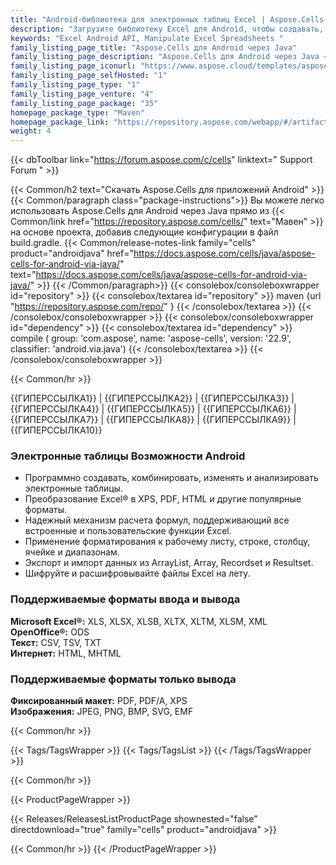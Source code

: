 ```yaml
---
title: "Android-библиотека для электронных таблиц Excel | Aspose.Cells для Android"
description: "Загрузите библиотеку Excel для Android, чтобы создавать, читать, записывать или управлять файлами Excel из приложений Android без каких-либо зависимостей."
keywords: "Excel Android API, Manipulate Excel Spreadsheets "
family_listing_page_title: "Aspose.Cells для Android через Java"
family_listing_page_description: "Aspose.Cells для Android через Java — это API электронных таблиц Android, позволяющий разработчикам создавать приложения Android, которые могут читать, писать, манипулировать, преобразовывать или отображать электронные таблицы Excel, не полагаясь на Microsoft Excel."
family_listing_page_iconurl: "https://www.aspose.cloud/templates/aspose/App_Themes/V3/images/cells/272x272/aspose_cells-for-android.png"
family_listing_page_selfHosted: "1"
family_listing_page_type: "1"
family_listing_page_venture: "4"
family_listing_page_package: "35"
homepage_package_type: "Maven"
homepage_package_link: "https://repository.aspose.com/webapp/#/artifacts/browse/tree/General/repo/com/aspose/aspose-cells"
weight: 4
---
```


{{< dbToolbar link="https://forum.aspose.com/c/cells" linktext=" Support Forum " >}}

{{< Common/h2 text="Скачать Aspose.Cells для приложений Android"  >}}
{{< Common/paragraph class="package-instructions">}}
Вы можете легко использовать Aspose.Cells для Android через Java прямо из
{{< Common/link href="https://repository.aspose.com/cells/" text="Мавен"  >}}на основе проекта, добавив следующие конфигурации в файл build.gradle.
{{< Common/release-notes-link family="cells" product="androidjava" href="https://docs.aspose.com/cells/java/aspose-cells-for-android-via-java/" text="https://docs.aspose.com/cells/java/aspose-cells-for-android-via-java/"  >}}
{{< /Common/paragraph>}}
{{< consolebox/consoleboxwrapper id="repository" >}}
{{< consolebox/textarea id="repository" >}}
maven {url "https://repository.aspose.com/repo/" }
{{< /consolebox/textarea >}}
{{< /consolebox/consoleboxwrapper >}}
{{< consolebox/consoleboxwrapper id="dependency" >}}
{{< consolebox/textarea id="dependency" >}}
compile (
group: 'com.aspose',
name: 'aspose-cells',
version: '22.9',
classifier: 'android.via.java')
{{< /consolebox/textarea >}}
{{< /consolebox/consoleboxwrapper >}}

{{< Common/hr >}}

{{ГИПЕРССЫЛКА1}} | {{ГИПЕРССЫЛКА2}} | {{ГИПЕРССЫЛКА3}} | {{ГИПЕРССЫЛКА4}} | {{ГИПЕРССЫЛКА5}} | {{ГИПЕРССЫЛКА6}} | {{ГИПЕРССЫЛКА7}} | {{ГИПЕРССЫЛКА8}} | {{ГИПЕРССЫЛКА9}} | {{ГИПЕРССЫЛКА10}}

### Электронные таблицы Возможности Android

- Программно создавать, комбинировать, изменять и анализировать электронные таблицы.
- Преобразование Excel® в XPS, PDF, HTML и другие популярные форматы.
- Надежный механизм расчета формул, поддерживающий все встроенные и пользовательские функции Excel.
- Применение форматирования к рабочему листу, строке, столбцу, ячейке и диапазонам.
- Экспорт и импорт данных из ArrayList, Array, Recordset и Resultset.
- Шифруйте и расшифровывайте файлы Excel на лету.

### Поддерживаемые форматы ввода и вывода

**Microsoft Excel®:** XLS, XLSX, XLSB, XLTX, XLTM, XLSM, XML\
**OpenOffice®:** ODS\
**Текст:** CSV, TSV, TXT\
**Интернет:** HTML, MHTML

### Поддерживаемые форматы только вывода

**Фиксированный макет:** PDF, PDF/A, XPS\
**Изображения:** JPEG, PNG, BMP, SVG, EMF

{{< Common/hr >}}

{{< Tags/TagsWrapper >}}
{{< Tags/TagsList >}}
{{< /Tags/TagsWrapper >}}

{{< Common/hr >}}

{{< ProductPageWrapper >}}

<!-- ReleasesListProductPage-->

{{< Releases/ReleasesListProductPage shownested="false"  directdownload="true" family="cells" product="androidjava" >}}

<!-- /ReleasesListProductPage-->

{{< Common/hr >}}
{{< /ProductPageWrapper >}}

